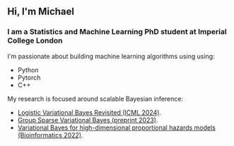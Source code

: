 <h2 align="left">Hi, I'm Michael</h1>
<h3 align="left">I am a Statistics and Machine Learning PhD student at Imperial College London</h3>

I'm passionate about building machine learning algorithms using using:
 - Python
 - Pytorch
 - C++

My research is focused around scalable Bayesian inference:
 - <a href="https://arxiv.org/abs/2406.00713">Logistic Variational Bayes Revisited (ICML 2024)</a>.
 - <a href="https://arxiv.org/abs/2309.10378">Group Sparse Variational Bayes (preprint 2023)</a>.
 - <a href="https://arxiv.org/abs/2112.10270"> Variational Bayes for high-dimensional proportional hazards models (Bioinformatics 2022)</a>.


